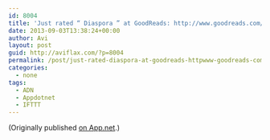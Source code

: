 ```yaml
---
id: 8004
title: 'Just rated “ Diaspora ” at GoodReads: http://www.goodreads.com/review/show/710642466 3 stars'
date: 2013-09-03T13:38:24+00:00
author: Avi
layout: post
guid: http://aviflax.com/?p=8004
permalink: /post/just-rated-diaspora-at-goodreads-httpwww-goodreads-comreviewshow710642466-3-stars/
categories:
  - none
tags:
  - ADN
  - Appdotnet
  - IFTTT
---
```

(Originally published [on App.net](http://alpha.app.net/aviflax/post/10233922).)